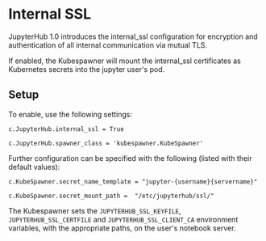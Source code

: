 # Internal SSL

JupyterHub 1.0 introduces the internal_ssl configuration for encryption and authentication of all internal communication via mutual TLS.

If enabled, the Kubespawner will mount the internal_ssl certificates as Kubernetes secrets into the jupyter user's pod.

## Setup

To enable, use the following settings:
```
c.JupyterHub.internal_ssl = True

c.JupyterHub.spawner_class = 'kubespawner.KubeSpawner'
```

Further configuration can be specified with the following (listed with their default values):
```
c.KubeSpawner.secret_name_template = "jupyter-{username}{servername}"

c.KubeSpawner.secret_mount_path =  "/etc/jupyterhub/ssl/"
```

The Kubespawner sets the `JUPYTERHUB_SSL_KEYFILE`, `JUPYTERHUB_SSL_CERTFILE` and `JUPYTERHUB_SSL_CLIENT_CA` environment variables, with the appropriate paths, on the user's notebook server. 

